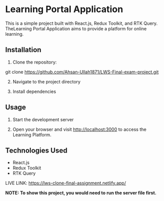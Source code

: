 # Learning Portal Application

This is a simple project built with React.js, Redux Toolkit, and RTK Query. TheLearning Portal Application aims to provide a platform for online learning.

## Installation

1. Clone the repository:

git clone https://github.com/Ahsan-Ullah1871/LWS-Final-exam-project.git

2. Navigate to the project directory

3. Install dependencies

## Usage

1. Start the development server

2. Open your browser and visit [http://localhost:3000](http://localhost:3000) to access the Learning Platform.

## Technologies Used

- React.js
- Redux Toolkit
- RTK Query

LIVE LINK: https://lws-clone-final-assignment.netlify.app/

**NOTE: To show this project, you would need to run the server file first.**
